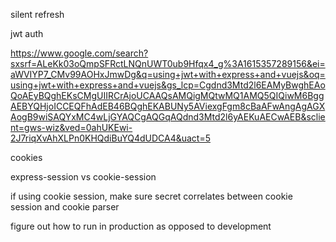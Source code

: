 silent refresh

jwt auth

https://www.google.com/search?sxsrf=ALeKk03oQmpSFRctLNQnUWT0ub9Hfqx4_g%3A1615357289156&ei=aWVIYP7_CMv99AOHxJmwDg&q=using+jwt+with+express+and+vuejs&oq=using+jwt+with+express+and+vuejs&gs_lcp=Cgdnd3Mtd2l6EAMyBwghEAoQoAEyBQghEKsCMgUIIRCrAjoUCAAQsAMQigMQtwMQ1AMQ5QIQiwM6BggAEBYQHjoICCEQFhAdEB46BQghEKABUNy5AViexgFgm8cBaAFwAngAgAGXAogB9wiSAQYxMC4wLjGYAQCgAQGqAQdnd3Mtd2l6yAEKuAECwAEB&sclient=gws-wiz&ved=0ahUKEwi-2J7riqXvAhXLPn0KHQdiBuYQ4dUDCA4&uact=5

cookies

express-session vs cookie-session

if using cookie session, make sure secret correlates between cookie session and cookie parser

figure out how to run in production as opposed to development
